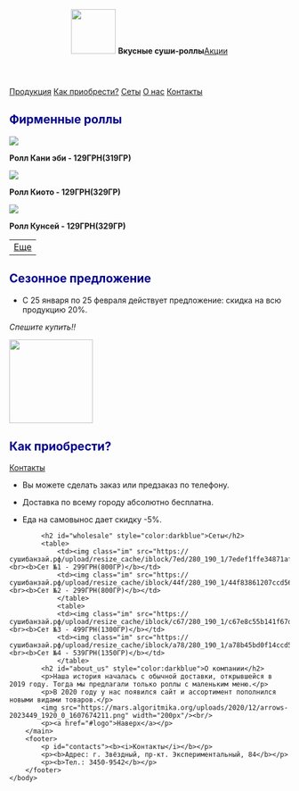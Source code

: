 <html>
    <head>
        <link rel="stylesheet" href="cc.css"/>
        <title>Новогодние подарки</title>
        </head>
    <body>
        <header>
            <img id ="logo" src="https://images.vexels.com/media/users/3/128857/isolated/preview/36b7c51b7e2efc57f3d96c969a5d15e0-sushi-circle-cartoon-icon-by-vexels.png" height="80px"/>
            <b>Вкусные суши-роллы</b><a href="#discount">Акции</a>
        </header>
        <main>
            <nav>
                <a class="production" href="#price">Продукция</a>
                <a href="#delivery">Как приобрести?</a>
                <a href="#wholesale">Сеты</a>
                <a href="#about_us">О нас</a>
                <a href="#contacts">Контакты</a>
            </nav>
            <div class="center"><h2 id="price" style="color:darkblue">Фирменные роллы</h2>
            <img src="https://vsem-edu-oblako.ru/upload/store/merchant479/small/eb4d4a49-2267-4217-a24e-7fd6e3223675.jpg/>
                    <p><b>Ролл Калифорния - 129ГРН(319ГР)</b></p>
                    <img src="https://vsem-edu-oblako.ru/upload/store/merchant479/small/4e70dad3-a86a-4a4c-82e0-9f3daf02a9b4.jpg"/>
                    <p><b>Ролл Кани эби - 129ГРН(319ГР)</b></p>
                    <img src="https://vsem-edu-oblako.ru/upload/store/merchant479/small/b1b06854-355e-4d3c-9e27-cdeb7a8c1a22.jpg"/>
                    <p><b>Ролл Киото - 129ГРН(329ГР)</b></p>
                    <img src="https://vsem-edu-oblako.ru/upload/store/merchant479/small/aad608d7-62ae-475b-9059-1426c92c080c.jpg"/>
                    <p><b>Ролл Кунсей - 129ГРН(329ГР)</b></p>
            </div>
            <table>
                <td>
                <a class="tabl" href="2cc_code.html">Еще</a>
                </td>
            </table>
            <h2 id="discount" style="color:darkblue">Сезонное предложение</h2>
            <ul>
                <li><p>С 25 января по 25 февраля действует предложение: скидка на всю продукцию 20%.</p></li>
                </ul>
            <p>
                <i>Спешите купить!!</i>
            </p>
            <img src="https://images.ua.prom.st/1618463998_skidka-20-po.jpg" height="150px" width="150px"/>
            <h2 id="delivery" style="color:darkblue">Как приобрести?</h2>
            <a href="#contacts">Контакты</a>
            <ul>
            <li><p>Вы можете сделать заказ или предзаказ по телефону.</p></li>
            <li><p>Доставка по всему городу абсолютно бесплатна.</p></li>
            <li><p>Еда на самовынос дает скидку -5%.</p></li>
            </ul>

            <h2 id="wholesale" style="color:darkblue">Сеты</h2>
            <table>
                <td><img class="im" src="https://сушибанзай.рф/upload/resize_cache/iblock/7ed/280_190_1/7edef1ffe34871afa436ab9a7dd3d776.jpg"/><br><b>Сет №1 - 299ГРН(800ГР)</b></td>
                <td><img class="im" src="https://сушибанзай.рф/upload/resize_cache/iblock/44f/280_190_1/44f83861207ccd56802f1428d59863bc.jpg"/><br><b>Сет №2 - 299ГРН(800ГР)</b></td>
                </table>
                <table>
                <td><img class="im" src="https://сушибанзай.рф/upload/resize_cache/iblock/c67/280_190_1/c67e8c55b141f67dbfdefe39bab53186.jpg"/><br><b>Сет №3 - 499ГРН(1300ГР)</b></td>
                <td><img class="im" src="https://сушибанзай.рф/upload/resize_cache/iblock/a78/280_190_1/a78b45bd0f14ccd513f864b9533ee11c.jpg"/><br><b>Сет №4 - 539ГРН(1350ГР)</b></td>
                </table>
            <h2 id="about_us" style="color:darkblue">О компании</h2>
            <p>Наша история началась с обычной доставки, открывшейся в 2019 году. Тогда мы предлагали только роллы с маленьким меню.</p>
            <p>В 2020 году у нас появился сайт и ассортимент пополнился новыми видами товаров.</p>
            <img src="https://mars.algoritmika.org/uploads/2020/12/arrows-2023449_1920_0_1607674211.png" width="200px"/><br/>
            <p><a href="#logo">Наверх</a></p>
        </main>
        <footer>
            <p id="contacts"><b><i>Контакты</i></b></p>
            <p><b>Адрес: г. Звёздный, пр-кт. Экспериментальный, 84</b></p>
            <p><b>Тел.: 3450-9542</b></p>
        </footer>
    </body>
</html>
